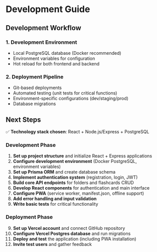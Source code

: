 # Development Guide

## Development Workflow

### 1. Development Environment
- Local PostgreSQL database (Docker recommended)
- Environment variables for configuration
- Hot reload for both frontend and backend

### 2. Deployment Pipeline
- Git-based deployments
- Automated testing (unit tests for critical functions)
- Environment-specific configurations (dev/staging/prod)
- Database migrations

## Next Steps

✅ **Technology stack chosen**: React + Node.js/Express + PostgreSQL

### Development Phase
1. **Set up project structure** and initialize React + Express applications
2. **Configure development environment** (Docker PostgreSQL, environment variables)
3. **Set up Prisma ORM** and create database schema
4. **Implement authentication system** (registration, login, JWT)
5. **Build core API endpoints** for folders and flashcards CRUD
6. **Develop React components** for authentication and main interface
7. **Configure PWA** (service worker, manifest.json, offline support)
8. **Add error handling and input validation**
9. **Write basic tests** for critical functionality

### Deployment Phase
9. **Set up Vercel account** and connect GitHub repository
10. **Configure Vercel Postgres database** and run migrations
11. **Deploy and test** the application (including PWA installation)
12. **Invite test users** and gather feedback
